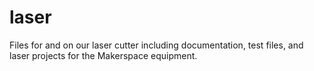 # laser
Files for and on our laser cutter including documentation, test files, and laser projects for the Makerspace equipment.
